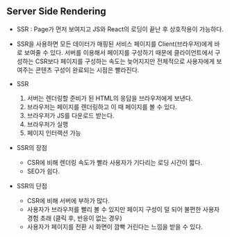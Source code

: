 ## Server Side Rendering

- SSR : Page가 먼저 보여지고 JS와 React의 로딩이 끝난 후 상호작용이 가능하다.
- SSR을 사용하면 모든 데이터가 매핑된 서비스 페이지를 Client(브라우저)에게 바로 보여줄 수 있다.
  서버를 이용해서 페이지를 구성하기 때문에 클라이언트에서 구성하는 CSR보다 페이지를 구성하는 속도는 늦어지지만
  전체적으로 사용자에게 보여주는 콘텐츠 구성이 완료되는 시점은 빨라진다.

- SSR

  1. 서버는 렌더링할 준비가 된 HTML의 응답을 브라우저에게 보낸다.
  2. 브라우저는 페이지를 렌더링하고 이 때 페이지를 볼 수 있다.
  3. 브라우저가 JS를 다운로드 받는다.
  4. 브라우저가 실행
  5. 페이지 인터랙션 가능

- SSR의 장점

  - CSR에 비해 렌더링 속도가 빨라 사용자가 기다리는 로딩 시간이 짧다.
  - SEO가 쉽다.

- SSR의 단점
  - CSR에 비해 서버에 부하가 많다.
  - 사용자가 브라우저를 빨리 볼 수 있지만 페이지 구성이 덜 되어 불편한 사용자 경험 초래 (클릭 후, 반응이 없는 경우)
  - 사용자가 페이지를 전환 시 화면이 깜빡 거린다는 느낌을 받을 수 있다.
